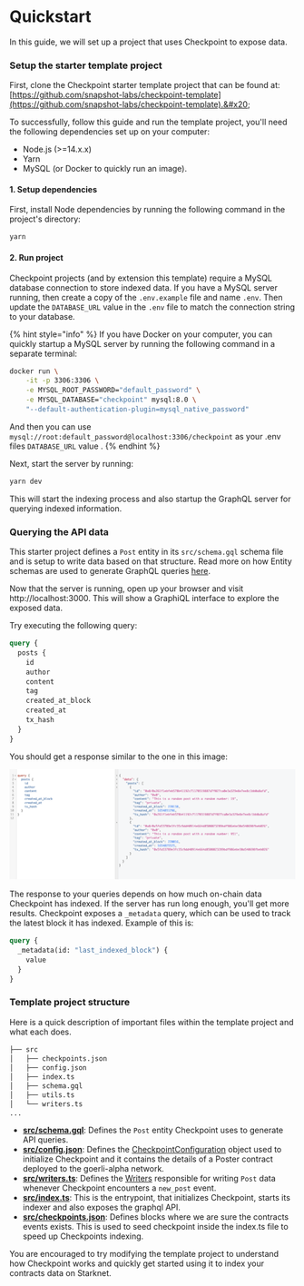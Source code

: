 # Quickstart

In this guide, we will set up a project that uses Checkpoint to expose data.

### Setup the starter template project

First, clone the Checkpoint starter template project that can be found at: [https://github.com/snapshot-labs/checkpoint-template](https://github.com/snapshot-labs/checkpoint-template).&#x20;

To successfully, follow this guide and run the template project, you'll need the following dependencies set up on your computer:

* Node.js (>=14.x.x)
* Yarn
* MySQL (or Docker to quickly run an image).

#### 1. Setup dependencies

First, install Node dependencies by running the following command in the project's directory:

```bash
yarn
```

#### 2. Run project

Checkpoint projects (and by extension this template) require a MySQL database connection to store indexed data. If you have a MySQL server running, then create a copy of the `.env.example` file and name `.env`. Then update the `DATABASE_URL` value in the `.env` file to match the connection string to your database.

{% hint style="info" %}
If you have Docker on your computer, you can quickly startup a MySQL server by running the following command in a separate terminal:

```bash
docker run \
    -it -p 3306:3306 \
    -e MYSQL_ROOT_PASSWORD="default_password" \
    -e MYSQL_DATABASE="checkpoint" mysql:8.0 \
    "--default-authentication-plugin=mysql_native_password"
```



And then you can use `mysql://root:default_password@localhost:3306/checkpoint` as your .env files `DATABASE_URL` value .
{% endhint %}

Next, start the server by running:

```bash
yarn dev
```

This will start the indexing process and also startup the GraphQL server for querying indexed information.

### Querying the API data

This starter project defines a `Post` entity in its `src/schema.gql` schema file and is setup to write data based on that structure. Read more on how Entity schemas are used to generate GraphQL queries [here](../core-concepts/entity-schema.md).

Now that the server is running, open up your browser and visit http://localhost:3000. This will show a GraphiQL interface to explore the exposed data.&#x20;

Try executing the following query:

```graphql
query {
  posts {
    id
    author
    content
    tag
    created_at_block
    created_at
    tx_hash
  }
}

```

You should get a response similar to the one in this image:

![Screenshot of sample query and response](<../.gitbook/assets/Screenshot 2022-06-01 at 1.38.04 am.png>)

The response to your queries depends on how much on-chain data Checkpoint has indexed. If the server has run long enough, you'll get more results. Checkpoint exposes a `_metadata` query, which can be used to track the latest block it has indexed. Example of this is:

```graphql
query {
  _metadata(id: "last_indexed_block") {
    value
  }
}
```



### Template project structure

Here is a quick description of important files within the template project and what each does.

```
├── src
│   ├── checkpoints.json
│   ├── config.json
│   ├── index.ts
│   ├── schema.gql
│   ├── utils.ts
│   └── writers.ts
...
```

* [**src/schema.gql**](https://github.com/snapshot-labs/checkpoint-template/blob/master/src/schema.gql): Defines the `Post` entity Checkpoint uses to generate API queries.
* [**src/config.json**](https://github.com/snapshot-labs/checkpoint-template/blob/master/src/config.json): Defines the [CheckpointConfiguration](../core-concepts/checkpoint-configuration.md) object used to initialize Checkpoint and it contains the details of a Poster contract deployed to the goerli-alpha network.
* [**src/writers.ts**](https://github.com/snapshot-labs/checkpoint-template/blob/master/src/writers.ts): Defines the [Writers](../core-concepts/data-writers.md) responsible for writing `Post` data whenever Checkpoint encounters a `new_post` event.
* [**src/index.ts**](https://github.com/snapshot-labs/checkpoint-template/blob/master/src/index.ts): This is the entrypoint, that initializes Checkpoint, starts its indexer and also exposes the graphql API.
* [**src/checkpoints.json**](https://github.com/snapshot-labs/checkpoint-template/blob/master/src/checkpoints.json): Defines blocks where we are sure the contracts events exists. This is used to seed checkpoint inside the index.ts file to speed up Checkpoints indexing.

You are encouraged to try modifying the template project to understand how Checkpoint works and quickly get started using it to index your contracts data on Starknet.



